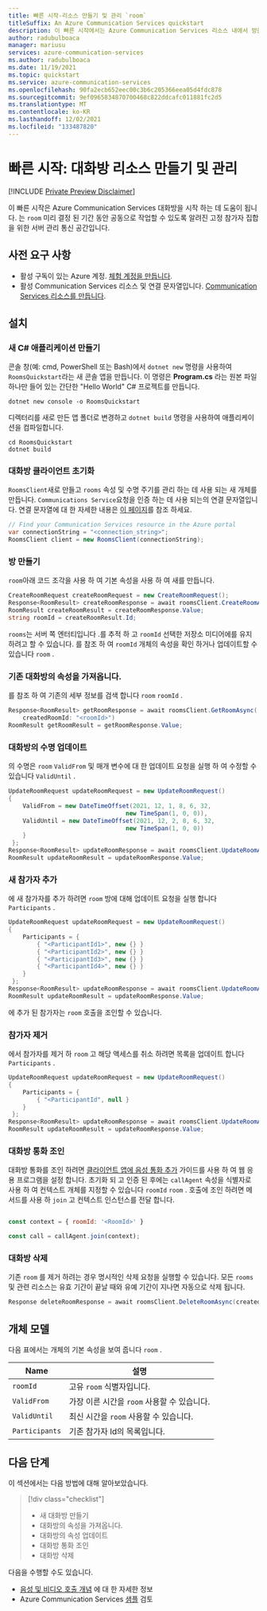 ```yaml
---
title: 빠른 시작-리소스 만들기 및 관리 `room`
titleSuffix: An Azure Communication Services quickstart
description: 이 빠른 시작에서는 Azure Communication Services 리소스 내에서 방을 만드는 방법을 알아봅니다.
author: radubulboaca
manager: mariusu
services: azure-communication-services
ms.author: radubulboaca
ms.date: 11/19/2021
ms.topic: quickstart
ms.service: azure-communication-services
ms.openlocfilehash: 90fa2ecb652eec00c3b6c205366eea05d4fdc878
ms.sourcegitcommit: 9ef0965834870700468c822ddcafc011881fc2d5
ms.translationtype: MT
ms.contentlocale: ko-KR
ms.lasthandoff: 12/02/2021
ms.locfileid: "133487820"
---
```

# <a name="quickstart-create-and-manage-a-room-resource"></a>빠른 시작: 대화방 리소스 만들기 및 관리

[!INCLUDE [Private Preview Disclaimer](../../includes/private-preview-include-section.md)]

이 빠른 시작은 Azure Communication Services 대화방을 시작 하는 데 도움이 됩니다. 는 `room` 미리 결정 된 기간 동안 공동으로 작업할 수 있도록 알려진 고정 참가자 집합을 위한 서버 관리 통신 공간입니다. 

## <a name="prerequisites"></a>사전 요구 사항

- 활성 구독이 있는 Azure 계정. [체험 계정을 만듭니다](https://azure.microsoft.com/free/?WT.mc_id=A261C142F).
- 활성 Communication Services 리소스 및 연결 문자열입니다. [Communication Services 리소스를 만듭니다](../create-communication-resource.md).

## <a name="setting-up"></a>설치

### <a name="create-a-new-c-application"></a>새 C# 애플리케이션 만들기

콘솔 창(예: cmd, PowerShell 또는 Bash)에서 `dotnet new` 명령을 사용하여 `RoomsQuickstart`라는 새 콘솔 앱을 만듭니다. 이 명령은 **Program.cs** 라는 원본 파일 하나만 들어 있는 간단한 "Hello World" C# 프로젝트를 만듭니다.

```console
dotnet new console -o RoomsQuickstart
```

디렉터리를 새로 만든 앱 폴더로 변경하고 `dotnet build` 명령을 사용하여 애플리케이션을 컴파일합니다.

```console
cd RoomsQuickstart
dotnet build
```

### <a name="initialize-a-room-client"></a>대화방 클라이언트 초기화

`RoomsClient`새로 만들고 `rooms` 속성 및 수명 주기를 관리 하는 데 사용 되는 새 개체를 만듭니다. `Communications Service`요청을 인증 하는 데 사용 되는의 연결 문자열입니다. 연결 문자열에 대 한 자세한 내용은 [이 페이지](../create-communication-resource.md#access-your-connection-strings-and-service-endpoints)를 참조 하세요.

```csharp
// Find your Communication Services resource in the Azure portal
var connectionString = "<connection_string>"; 
RoomsClient client = new RoomsClient(connectionString);
```

### <a name="create-a-room"></a>방 만들기

`room`아래 코드 조각을 사용 하 여 기본 속성을 사용 하 여 새를 만듭니다.

```csharp
CreateRoomRequest createRoomRequest = new CreateRoomRequest();
Response<RoomResult> createRoomResponse = await roomsClient.CreateRoomAsync(createRoomRequest);
RoomResult createRoomResult = createRoomResponse.Value;
string roomId = createRoomResult.Id;
```

`rooms`는 서버 쪽 엔터티입니다 .를 추적 하 고 `roomId` 선택한 저장소 미디어에를 유지 하려고 할 수 있습니다. 를 참조 하 여 `roomId` 개체의 속성을 확인 하거나 업데이트할 수 있습니다 `room` . 

### <a name="get-properties-of-an-existing-room"></a>기존 대화방의 속성을 가져옵니다.

를 참조 하 여 기존의 세부 정보를 검색 합니다 `room` `roomId` .

```csharp
Response<RoomResult> getRoomResponse = await roomsClient.GetRoomAsync(
    createdRoomId: "<roomId>")
RoomResult getRoomResult = getRoomResponse.Value;
```

### <a name="update-the-lifetime-of-a-room"></a>대화방의 수명 업데이트

의 수명은 `room` `ValidFrom` 및 매개 변수에 대 한 업데이트 요청을 실행 하 여 수정할 수 있습니다 `ValidUntil` .

```csharp
UpdateRoomRequest updateRoomRequest = new UpdateRoomRequest()
{
    ValidFrom = new DateTimeOffset(2021, 12, 1, 8, 6, 32,
                                 new TimeSpan(1, 0, 0)),
    ValidUntil = new DateTimeOffset(2021, 12, 2, 8, 6, 32,
                                 new TimeSpan(1, 0, 0))
    } 
 };
Response<RoomResult> updateRoomResponse = await roomsClient.UpdateRoomAsync(createdRoomId, updateRoomRequest);
RoomResult updateRoomResult = updateRoomResponse.Value;
``` 

### <a name="add-new-participants"></a>새 참가자 추가 

에 새 참가자를 추가 하려면 `room` 방에 대해 업데이트 요청을 실행 합니다 `Participants` .

```csharp
UpdateRoomRequest updateRoomRequest = new UpdateRoomRequest()
{
    Participants = {
        { "<ParticipantId1>", new {} }
        { "<ParticipantId2>", new {} }
        { "<ParticipantId3>", new {} }
        { "<ParticipantId4>", new {} }
    } 
 };
Response<RoomResult> updateRoomResponse = await roomsClient.UpdateRoomAsync(createdRoomId, updateRoomRequest);
RoomResult updateRoomResult = updateRoomResponse.Value;
```

에 추가 된 참가자는 `room` 호출을 조인할 수 있습니다.

### <a name="remove-participants"></a>참가자 제거

에서 참가자를 제거 하 `room` 고 해당 액세스를 취소 하려면 목록을 업데이트 합니다 `Participants` .

```csharp
UpdateRoomRequest updateRoomRequest = new UpdateRoomRequest()
{
    Participants = {
        { "<ParticipantId", null }
    } 
 };
Response<RoomResult> updateRoomResponse = await roomsClient.UpdateRoomAsync(createdRoomId, updateRoomRequest);
RoomResult updateRoomResult = updateRoomResponse.Value;
```

### <a name="join-a-room-call"></a>대화방 통화 조인

대화방 통화를 조인 하려면 [클라이언트 앱에 음성 통화 추가](../voice-video-calling/getting-started-with-calling.md) 가이드를 사용 하 여 웹 응용 프로그램을 설정 합니다. 초기화 되 고 인증 된 후에는 `callAgent` 속성을 식별자로 사용 하 여 컨텍스트 개체를 지정할 수 있습니다 `roomId` `room` . 호출에 조인 하려면 메서드를 사용 하 `join` 고 컨텍스트 인스턴스를 전달 합니다.

```js

const context = { roomId: '<RoomId>' }

const call = callAgent.join(context);

```

### <a name="delete-room"></a>대화방 삭제
기존 `room` 를 제거 하려는 경우 명시적인 삭제 요청을 실행할 수 있습니다. 모든 `rooms` 및 관련 리소스는 유효 기간이 끝날 때와 유예 기간이 지나면 자동으로 삭제 됩니다. 

```csharp
Response deleteRoomResponse = await roomsClient.DeleteRoomAsync(createdRoomId)
```

## <a name="object-model"></a>개체 모델

다음 표에서는 개체의 기본 속성을 보여 줍니다 `room` . 

| Name                  | 설명                               |
|-----------------------|-------------------------------------------|
| `roomId`              | 고유 `room` 식별자입니다.                  |
| `ValidFrom`           | 가장 이른 시간을 `room` 사용할 수 있습니다. | 
| `ValidUntil`          | 최신 시간을 `room` 사용할 수 있습니다. |
| `Participants`        | 기존 참가자 Id의 목록입니다.       | 

## <a name="next-steps"></a>다음 단계

이 섹션에서는 다음 방법에 대해 알아보았습니다.
> [!div class="checklist"]
> - 새 대화방 만들기
> - 대화방의 속성을 가져옵니다.
> - 대화방의 속성 업데이트
> - 대화방 통화 조인
> - 대화방 삭제

다음을 수행할 수도 있습니다.
 - [음성 및 비디오 호출 개념](../../concepts/voice-video-calling/about-call-types.md) 에 대 한 자세한 정보
 - Azure Communication Services [샘플](../../samples/overview.md) 검토